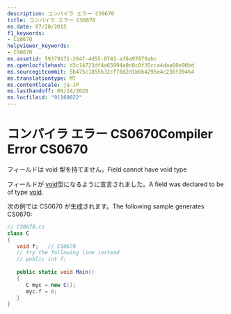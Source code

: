 ```yaml
---
description: コンパイラ エラー CS0670
title: コンパイラ エラー CS0670
ms.date: 07/20/2015
f1_keywords:
- CS0670
helpviewer_keywords:
- CS0670
ms.assetid: 59379171-284f-4d55-8741-af6a97879abc
ms.openlocfilehash: d3c14723df4a65994a0c0c0f35cca4daa60e90bd
ms.sourcegitcommit: 5b475c1855b32cf78d2d1bbb4295e4c236f39464
ms.translationtype: MT
ms.contentlocale: ja-JP
ms.lasthandoff: 09/24/2020
ms.locfileid: "91160022"
---
```

# <a name="compiler-error-cs0670"></a><span data-ttu-id="6bac5-103">コンパイラ エラー CS0670</span><span class="sxs-lookup"><span data-stu-id="6bac5-103">Compiler Error CS0670</span></span>

<span data-ttu-id="6bac5-104">フィールドは void 型を持てません。</span><span class="sxs-lookup"><span data-stu-id="6bac5-104">Field cannot have void type</span></span>  
  
 <span data-ttu-id="6bac5-105">フィールドが [void](../language-reference/builtin-types/void.md)型になるように宣言されました。</span><span class="sxs-lookup"><span data-stu-id="6bac5-105">A field was declared to be of type [void](../language-reference/builtin-types/void.md).</span></span>  
  
 <span data-ttu-id="6bac5-106">次の例では CS0670 が生成されます。</span><span class="sxs-lookup"><span data-stu-id="6bac5-106">The following sample generates CS0670:</span></span>  
  
```csharp  
// CS0670.cs  
class C  
{  
   void f;   // CS0670  
   // try the following line instead  
   // public int f;  
  
   public static void Main()  
   {  
      C myc = new C();  
      myc.f = 0;  
   }  
}  
```
